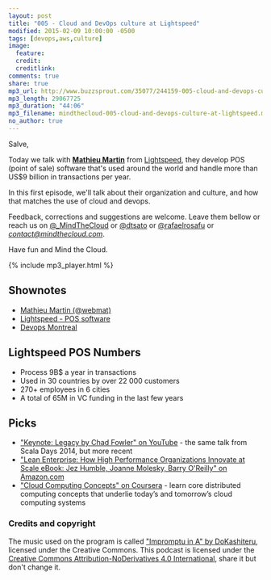 ```yaml
---
layout: post
title: "005 - Cloud and DevOps culture at Lightspeed"
modified: 2015-02-09 10:00:00 -0500
tags: [devops,aws,culture]
image:
  feature:
  credit:
  creditlink:
comments: true
share: true
mp3_url: http://www.buzzsprout.com/35077/244159-005-cloud-and-devops-culture-at-lightspeed.mp3
mp3_length: 29067725
mp3_duration: "44:06"
mp3_filename: mindthecloud-005-cloud-and-devops-culture-at-lightspeed.mp3
no_author: true
---
```

Salve,

Today we talk with **[Mathieu Martin](https://twitter.com/webmat)** from [Lightspeed](http://www.lightspeedpos.com/), they develop POS (point of sale) software that's used around the world and handle more than US$9 billion in transactions per year.

In this first episode, we'll talk about their organization and culture, and how that matches the use of cloud and devops.

Feedback, corrections and suggestions are welcome. Leave them bellow or reach us on [@_MindTheCloud](https://twitter.com/_MindTheCloud) or [@dtsato](https://twitter.com/dtsato) or [@rafaelrosafu](https://twitter.com/rafaelrosafu) or *contact@mindthecloud.com*.

Have fun and Mind the Cloud.

{% include mp3_player.html %}

## Shownotes
* [Mathieu Martin (@webmat)](https://twitter.com/webmat)
* [Lightspeed - POS software](http://www.lightspeedpos.com/)
* [Devops Montreal](http://www.devopsmtl.com/)

## Lightspeed POS Numbers
* Process 9B$ a year in transactions
* Used in 30 countries by over 22 000 customers
* 270+ employees in 6 cities
* A total of 65M in VC funding in the last few years

## Picks
* ["Keynote: Legacy by Chad Fowler" on YouTube](https://www.youtube.com/watch?v=YruzQgWdv48) - the same talk from Scala Days 2014, but more recent
* ["Lean Enterprise: How High Performance Organizations Innovate at Scale eBook: Jez Humble, Joanne Molesky, Barry O'Reilly" on Amazon.com](http://www.amazon.com/Lean-Enterprise-Performance-Organizations-Innovate-ebook/dp/B00QL5MSF8/ref=sr_1_2?ie=UTF8&qid=1423182417&sr=8-2&keywords=the+lean+enterprise)
* ["Cloud Computing Concepts" on Coursera](https://www.coursera.org/course/cloudcomputing) - learn core distributed computing concepts that underlie today’s and tomorrow’s cloud computing systems

### Credits and copyright
The music used on the program is called ["Impromptu in A" by DoKashiteru](http://dig.ccmixter.org/files/DoKashiteru/24766), licensed under the Creative Commons. This podcast is licensed under the [Creative Commons Attribution-NoDerivatives 4.0 International](https://creativecommons.org/licenses/by-nd/4.0/), share it but don't change it.
